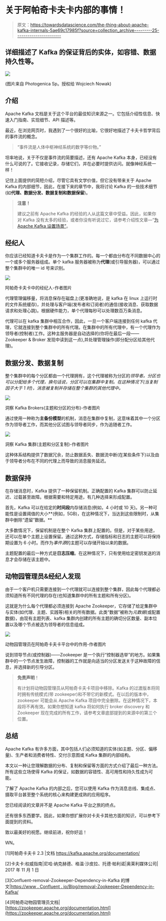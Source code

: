 # 关于阿帕奇卡夫卡内部的事情！

> 原文：<https://towardsdatascience.com/the-thing-about-apache-kafka-internals-5ae69c17985f?source=collection_archive---------25----------------------->

## 详细描述了 Kafka 的保证背后的实体，如容错、数据持久性等。

![](img/4845b40a4f0a2d068d9e8ab5f8ba3579.png)

(图片来自 Photogenica Sp。授权给 Wojciech Nowak)

## 介绍

Apache Kafka 文档是关于这个平台的最佳知识来源之一。它包括介绍性信息、快速入门指南、实现细节、API 描述等。

最近，在浏览网页时，我遇到了一个很好的比喻，它很好地描述了卡夫卡哲学背后的事件流的概念。

> “事件流是人体中枢神经系统的数字等价物。”

坦率地说，关于不仅是事件流的简要描述，还有 Apache Kafka 本身，已经没有什么可说的了。它接收记录，存储它们，并在必要时提供访问。就像神经系统一样！

记住上面提供的简短介绍，尽管它具有文学价值，但它没有带来关于 Apache Kafka 的内部细节，因此，在接下来的章节中，我将讨论 Kafka 的一些技术细节(如**代理、数据分发、数据复制和数据保留**)。

> **注意！**
> 
> 建议之前有 Apache Kafka 的经验的人从这篇文章中受益。因此，如果你对 Kafka 没有太多的经验，或者你没有听说过它，请参考介绍性文章—“[为 Apache Kafka 设置场景”](/setting-the-scene-for-apache-kafka-f4c051f08ecd)。

## 经纪人

你应该已经知道卡夫卡是作为一个集群工作的。每一个都由分布在不同数据中心的一个或多个服务器组成。单个 kafka 服务器被称为**代理**(或引导服务器)，可以通过整个集群中的唯一 id 号来识别。

![](img/96ac48ea90d35f3e36487c6ecefef8aa.png)

阿帕奇卡夫卡中的经纪人-作者图片

代理管理偏移量，将消息保存在磁盘上(更准确地说，是 kafka 在 linux 上运行时的文件系统缓存)，并处理与客户端(发布者和订阅者)的通信(接收消息、获取数据请求和处理心跳)。根据硬件能力，单个代理每秒可以处理数百万条消息。

代理可以在 kafka 集群中相互合作，因此，一旦一个客户端连接到任何 kafka 代理，它就连接到整个集群中的所有代理。在集群中的所有代理中，有一个代理作为领导者(控制者)工作。这种主服务器是自动选择的(你将在最后一段——Zookeeper & Broker 发现中读到这一点),并处理管理操作(即分配分区给其他代理)。

## **数据分发、数据复制**

整个集群中的每个分区都由一个代理拥有，这个代理被称为分区的*领导者。分区也可以分配给多个代理，换句话说，分区可以在集群中复制。在这种情况下(当复制因子大于 1 时)，消息被复制并存储在整个集群的其他代理中。*

![](img/ec64efe3532178213f3bd4a5f2a7fe8b.png)

洞察 Kafka Brokers(主题和分区的分布)-作者图片

通过使用一种称为**主备份模型**的机制，消息在集群中复制，这意味着其中一个分区作为领导者工作，而其他分区试图与领导者同步，作为追随者工作。

![](img/0c402d0426bfc4060a2714baa3cd708d.png)

洞察 Kafka 集群(主题和分区复制)-作者图片

这种体系结构提供了数据冗余，防止数据丢失、数据流中断(在某些条件下)以及由于领导者分布在不同的代理上而导致的消息服务延迟。

## **数据保持**

在存储消息时，Kafka 提供了一种保留机制。正确配置的 Kafka 集群可以防止延迟、过载甚至故障。根据需要和特定用途，有几种选择来形成配置。

首先，Kafka 可以在给定的**时间段**内存储消息(例如，4 小时或 10 天)。另一种可能性是设置阈值的大小**(例如，5GB)，在这种情况下，当达到这些限制时，从集群中删除“遗留”数据。**

大多数情况下，保留机制是在整个 Kafka 集群上配置的。但是，对于某些用途，还可以在单个主题上设置保留。通过这种方式，存储指标和日志的主题可以将保持期设置为 6 小时。而作为*事件源*的主题可以存储开始以来的数据。

主题配置的最后一种方式是**日志压缩**。在这种情况下，只有使用给定密钥发送的消息才会存储在该主题中。

## **动物园管理员&经纪人发现**

由于一个客户机只需要连接到一个代理就可以连接到整个集群，因此每个代理都必须知道所有不同代理的存在(也知道集群中的所有主题和所有分区)。

这就是为什么每个代理都必须连接到 Apache Zookeeper，它存储了给定集群中与实体(如代理、主题、实践等)相关的所有数据。此类“数据”被称为*元数据*(或配置数据)，由现有主题列表、kafka 集群内创建的所有主题的确切分区数量、副本位置以及哪个节点被选为领导者的信息组成。

![](img/1359a6e7fb112fa77874485e38981836.png)

动物园管理员在阿帕奇卡夫卡平台中的作用-作者图片

说到领导节点(或控制器)——Zookeeper 是一个执行“控制器选举”的地方。如果集群中的一个节点发生故障，控制器的工作就是向适当的分区发送关于这种故障的信息，并选择新的引导分区。

> **免责声明**！
> 
> 有计划将动物园管理员从阿帕奇卡夫卡项目中移除。Kafka 的过渡版本将同时拥有传统模式(带 zookeeper)和不带它的新模式。在以后的版本中，zookeeper 可能会从 Apache Kafka 项目中完全删除。在这种情况下，本段将不再有效。如果你想知道 kafka 将如何执行 broker discovery 和 Zookeeper 现在完成的所有工作，请参考文章底部提到的来源中的第三个位置。

## **总结**

Apache Kafka 有许多方面，其中包括人们必须知道的实体(如主题、分区、偏移量)、生产者和消费者特性、交付示意图或 Kafka 集群的内部结构。

本文以一种让您理解数据的分布、复制和保留等方面的方式介绍了最后一种方法。所有这些立场使得 Kafka 的保证，如数据的容错性、高可用性和持久性成为可能。

了解了 Apache Kafka 的内部之后，您可以使用 Kafka 作为消息总线、集成点、摄取平台甚至整个系统的核心来构建更成熟的应用程序。

您已经阅读的文章并不是 Apache Kafka 平台之旅的终点。

还有很多东西要学。因此，如果你想扩展你对卡夫卡其他方面的知识，可以参考下面提到的资料。

致以最美好的祝愿。继续前进，祝你好运！

WN。

[1]阿帕奇卡夫卡 2.3 |文档 https://kafka.apache.org/documentation/

[2]卡夫卡:权威指南|尼哈·纳克赫德、格温·沙皮拉、托德·帕利诺|奥莱利媒体公司| 2017 年 11 月 1 日

[3]Confluent-removal-Zookeeper-Dependency-in-Kafka 的博文|[https://www . Confluent . io/Blog/removal-Zookeeper-Dependency-in-Kafka/](https://www.confluent.io/blog/removing-zookeeper-dependency-in-kafka/)

[4]阿帕奇动物园管理员文档|[https://zookeeper.apache.org/documentation.html](https://zookeeper.apache.org/documentation.html)